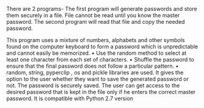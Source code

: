 There are 2 programs-
The first program will generate passwords and store them securely in a file. File cannot  be read until you know the master  password.
The second program will read that file and copy the needed password.

This program uses a mixture of numbers, alphabets and other symbols found on the computer keyboard to form a password which is unpredictable and cannot easily be memorized. 
• Use the random method to select at least one character from each set of characters. 
• Shuffle the password to ensure that the final password does not follow a particular pattern. 
• random, string, pyperclip , os and pickle libraries are used. 
It gives the option to the user whether they want to save the generated password or not. The password is securely saved. The user can get access to the desired password that is kept in the file only if he enters the correct master password.
It is compatible with Python 2.7 version
